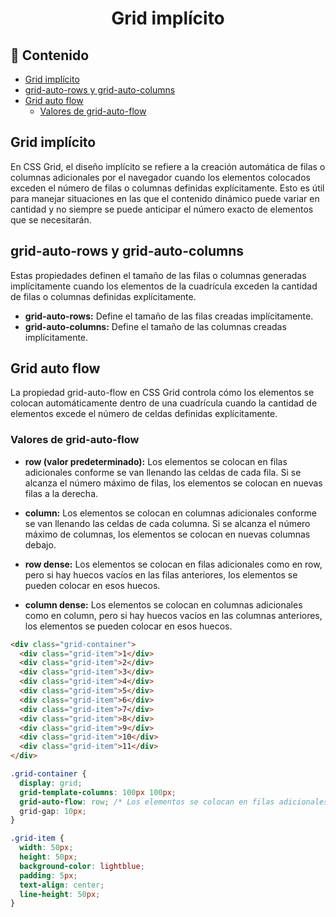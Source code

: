<h1 align="center">Grid implícito</h1>

<h2>📑 Contenido</h2>

- [Grid implícito](#grid-implícito)
- [grid-auto-rows y grid-auto-columns](#grid-auto-rows-y-grid-auto-columns)
- [Grid auto flow](#grid-auto-flow)
  - [Valores de grid-auto-flow](#valores-de-grid-auto-flow)

## Grid implícito

En CSS Grid, el diseño implícito se refiere a la creación automática de filas o columnas adicionales por el navegador cuando los elementos colocados exceden el número de filas o columnas definidas explícitamente. Esto es útil para manejar situaciones en las que el contenido dinámico puede variar en cantidad y no siempre se puede anticipar el número exacto de elementos que se necesitarán.

## grid-auto-rows y grid-auto-columns

Estas propiedades definen el tamaño de las filas o columnas generadas implícitamente cuando los elementos de la cuadrícula exceden la cantidad de filas o columnas definidas explícitamente.

- **grid-auto-rows:** Define el tamaño de las filas creadas implícitamente.
- **grid-auto-columns:** Define el tamaño de las columnas creadas implícitamente.

## Grid auto flow

La propiedad grid-auto-flow en CSS Grid controla cómo los elementos se colocan automáticamente dentro de una cuadrícula cuando la cantidad de elementos excede el número de celdas definidas explícitamente.

### Valores de grid-auto-flow

- **row (valor predeterminado):** Los elementos se colocan en filas adicionales conforme se van llenando las celdas de cada fila. Si se alcanza el número máximo de filas, los elementos se colocan en nuevas filas a la derecha.

- **column:** Los elementos se colocan en columnas adicionales conforme se van llenando las celdas de cada columna. Si se alcanza el número máximo de columnas, los elementos se colocan en nuevas columnas debajo.

- **row dense:** Los elementos se colocan en filas adicionales como en row, pero si hay huecos vacíos en las filas anteriores, los elementos se pueden colocar en esos huecos.

- **column dense:** Los elementos se colocan en columnas adicionales como en column, pero si hay huecos vacíos en las columnas anteriores, los elementos se pueden colocar en esos huecos.

```html
<div class="grid-container">
  <div class="grid-item">1</div>
  <div class="grid-item">2</div>
  <div class="grid-item">3</div>
  <div class="grid-item">4</div>
  <div class="grid-item">5</div>
  <div class="grid-item">6</div>
  <div class="grid-item">7</div>
  <div class="grid-item">8</div>
  <div class="grid-item">9</div>
  <div class="grid-item">10</div>
  <div class="grid-item">11</div>
</div>
```

```css
.grid-container {
  display: grid;
  grid-template-columns: 100px 100px;
  grid-auto-flow: row; /* Los elementos se colocan en filas adicionales */
  grid-gap: 10px;
}

.grid-item {
  width: 50px;
  height: 50px;
  background-color: lightblue;
  padding: 5px;
  text-align: center;
  line-height: 50px;
}
```
